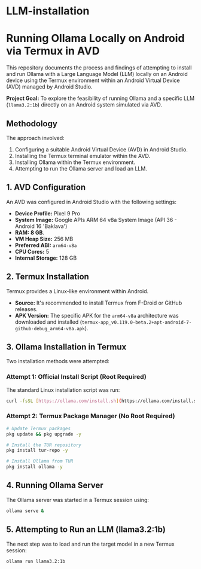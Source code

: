 # LLM-installation

# Running Ollama Locally on Android via Termux in AVD

This repository documents the process and findings of attempting to install and run Ollama with a Large Language Model (LLM) locally on an Android device using the Termux environment within an Android Virtual Device (AVD) managed by Android Studio.

**Project Goal:** To explore the feasibility of running Ollama and a specific LLM (`llama3.2:1b`) directly on an Android system simulated via AVD.

## Methodology

The approach involved:
1. Configuring a suitable Android Virtual Device (AVD) in Android Studio.
2. Installing the Termux terminal emulator within the AVD.
3. Installing Ollama within the Termux environment.
4. Attempting to run the Ollama server and load an LLM.

## 1. AVD Configuration

An AVD was configured in Android Studio with the following settings:

* **Device Profile:** Pixel 9 Pro
* **System Image:** Google APIs ARM 64 v8a System Image (API 36 - Android 16 'Baklava')
* **RAM:** **8 GB**.
* **VM Heap Size:** 256 MB
* **Preferred ABI:** `arm64-v8a`
* **CPU Cores:** 5
* **Internal Storage:** 128 GB

## 2. Termux Installation

Termux provides a Linux-like environment within Android.

* **Source:** It's recommended to install Termux from F-Droid or GitHub releases.
* **APK Version:** The specific APK for the `arm64-v8a` architecture was downloaded and installed (`termux-app_v0.119.0-beta.2+apt-android-7-github-debug_arm64-v8a.apk`).

## 3. Ollama Installation in Termux

Two installation methods were attempted:

### Attempt 1: Official Install Script (Root Required)

The standard Linux installation script was run:

```bash
curl -fsSL [https://ollama.com/install.sh](https://ollama.com/install.sh) | sh
```

### Attempt 2: Termux Package Manager (No Root Required)

```bash
# Update Termux packages
pkg update && pkg upgrade -y

# Install the TUR repository
pkg install tur-repo -y

# Install Ollama from TUR
pkg install ollama -y
```

## 4. Running Ollama Server

The Ollama server was started in a Termux session using:

```bash
ollama serve &
```

## 5. Attempting to Run an LLM (llama3.2:1b)

The next step was to load and run the target model in a new Termux session:

```bash
ollama run llama3.2:1b
```
